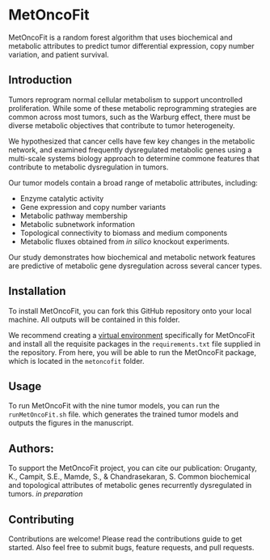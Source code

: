 # MetOncoFit
MetOncoFit is a random forest algorithm that uses biochemical and metabolic attributes to predict tumor differential expression, copy number variation, and patient survival.

## Introduction
Tumors reprogram normal cellular metabolism to support uncontrolled proliferation. While some of these metabolic reprogramming strategies are common across most tumors, such as the Warburg effect, there must be diverse metabolic objectives that contribute to tumor heterogeneity.

We hypothesized that cancer cells have few key changes in the metabolic network, and examined frequently dysregulated metabolic genes using a multi-scale systems biology approach to determine commone features that contribute to metabolic dysregulation in tumors. 

Our tumor models contain a broad range of metabolic attributes, including:
  * Enzyme catalytic activity
  * Gene expression and copy number variants
  * Metabolic pathway membership
  * Metabolic subnetwork information
  * Topological connectivity to biomass and medium components
  * Metabolic fluxes obtained from *in silico* knockout experiments.
  
Our study demonstrates how biochemical and metabolic network features are predictive of metabolic gene dysregulation across several cancer types. 

## Installation
To install MetOncoFit, you can fork this GitHub repository onto your local machine. All outputs will be contained in this folder.

We recommend creating a [virtual environment](https://virtualenv.pypa.io/en/latest/) specifically for MetOncoFit and install all the requisite packages in the `requirements.txt` file supplied in the repository. From here, you will be able to run the MetOncoFit package, which is located in the `metoncofit` folder. 

## Usage
To run MetOncoFit with the nine tumor models, you can run the `runMetOncoFit.sh` file. which generates the trained tumor models and outputs the figures in the manuscript.

## Authors:
To support the MetOncoFit project, you can cite our publication:
Oruganty, K., Campit, S.E., Mamde, S., & Chandrasekaran, S. Common biochemical and topological attributes of metabolic genes recurrently dysregulated in tumors. *in preparation*

## Contributing
Contributions are welcome! Please read the contributions guide to get started. Also feel free to submit bugs, feature requests, and pull requests.

